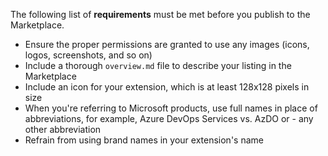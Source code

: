The following list of **requirements** must be met before you publish to the Marketplace.

- Ensure the proper permissions are granted to use any images (icons, logos, screenshots, and so on)
- Include a thorough `overview.md` file to describe your listing in the Marketplace
- Include an icon for your extension, which is at least 128x128 pixels in size
- When you're referring to Microsoft products, use full names in place of abbreviations, for example, Azure DevOps Services vs. AzDO or - any other abbreviation
- Refrain from using brand names in your extension&#39;s name
